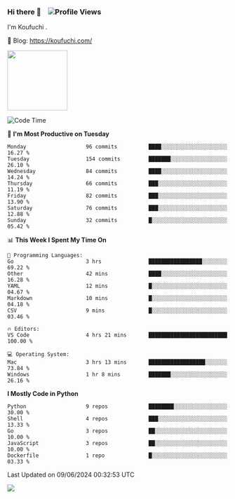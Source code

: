 ### Hi there 👋 &nbsp;&nbsp; ![Profile Views](https://komarev.com/ghpvc/?username=Koufuchi&base=200)

I'm Koufuchi . 

📔 Blog: <https://koufuchi.com/>

<img align="" height="137px" src="https://github-readme-stats-seven-nu-30.vercel.app/api?username=Koufuchi&hide=issues,contribs&hide_rank=true&show_icons=true&line_height=21&theme=radical&locale=en" />
<!-- <img align="" height="137px" src="https://github-readme-stats-seven-nu-30.vercel.app/api/top-langs/?username=Koufuchi&layout=compact&hide=blade,html,css,pug,scss&theme=radical&locale=en" /> -->

<!--START_SECTION:waka-->
![Code Time](http://img.shields.io/badge/Code%20Time-626%20hrs%2026%20mins-blue)

📅 **I'm Most Productive on Tuesday** 

```text
Monday                   96 commits          ████░░░░░░░░░░░░░░░░░░░░░   16.27 % 
Tuesday                  154 commits         ███████░░░░░░░░░░░░░░░░░░   26.10 % 
Wednesday                84 commits          ████░░░░░░░░░░░░░░░░░░░░░   14.24 % 
Thursday                 66 commits          ███░░░░░░░░░░░░░░░░░░░░░░   11.19 % 
Friday                   82 commits          ███░░░░░░░░░░░░░░░░░░░░░░   13.90 % 
Saturday                 76 commits          ███░░░░░░░░░░░░░░░░░░░░░░   12.88 % 
Sunday                   32 commits          █░░░░░░░░░░░░░░░░░░░░░░░░   05.42 % 
```


📊 **This Week I Spent My Time On** 

```text
💬 Programming Languages: 
Go                       3 hrs               █████████████████░░░░░░░░   69.22 % 
Other                    42 mins             ████░░░░░░░░░░░░░░░░░░░░░   16.28 % 
YAML                     12 mins             █░░░░░░░░░░░░░░░░░░░░░░░░   04.67 % 
Markdown                 10 mins             █░░░░░░░░░░░░░░░░░░░░░░░░   04.18 % 
CSV                      9 mins              █░░░░░░░░░░░░░░░░░░░░░░░░   03.46 % 

🔥 Editors: 
VS Code                  4 hrs 21 mins       █████████████████████████   100.00 % 

💻 Operating System: 
Mac                      3 hrs 13 mins       ██████████████████░░░░░░░   73.84 % 
Windows                  1 hr 8 mins         ███████░░░░░░░░░░░░░░░░░░   26.16 % 
```

**I Mostly Code in Python** 

```text
Python                   9 repos             ████████░░░░░░░░░░░░░░░░░   30.00 % 
Shell                    4 repos             ███░░░░░░░░░░░░░░░░░░░░░░   13.33 % 
Go                       3 repos             ██░░░░░░░░░░░░░░░░░░░░░░░   10.00 % 
JavaScript               3 repos             ██░░░░░░░░░░░░░░░░░░░░░░░   10.00 % 
Dockerfile               1 repo              █░░░░░░░░░░░░░░░░░░░░░░░░   03.33 % 
```




 Last Updated on 09/06/2024 00:32:53 UTC
<!--END_SECTION:waka-->

![](https://hit.yhype.me/github/profile?user_id=46078832)
